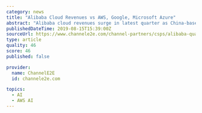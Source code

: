 ```yaml
---
category: news
title: "Alibaba Cloud Revenues vs AWS, Google, Microsoft Azure"
abstract: "Alibaba cloud revenues surge in latest quarter as China-based CSP counters Amazon Web Services (AWS), Google Cloud Platform (GCP ... mostly involving security, data intelligence and artificial intelligence (AI) applications, the company say."
publishedDateTime: 2019-08-15T15:39:00Z
sourceUrl: https://www.channele2e.com/channel-partners/csps/alibaba-quarterly-cloud-revenues-mid-2019/
type: article
quality: 46
score: 46
published: false

provider:
  name: ChannelE2E
  id: channele2e.com

topics:
  - AI
  - AWS AI
---
```

